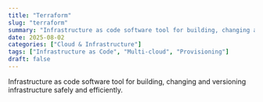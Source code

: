 ```yaml
---
title: "Terraform"
slug: "terraform"
summary: "Infrastructure as code software tool for building, changing and versioning infrastructure safely and efficiently."
date: 2025-08-02
categories: ["Cloud & Infrastructure"]
tags: ["Infrastructure as Code", "Multi-cloud", "Provisioning"]
draft: false
---
```


Infrastructure as code software tool for building, changing and versioning infrastructure safely and efficiently.
